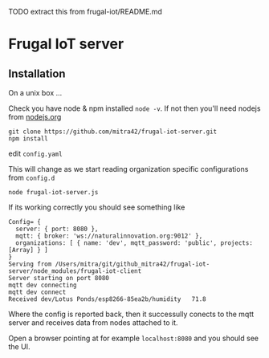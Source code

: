 TODO extract this from frugal-iot/README.md

# Frugal IoT server

## Installation

On a unix box ... 

Check you have node & npm installed `node -v`.
If not then you'll need nodejs from [nodejs.org](https://nodejs.org)

```
git clone https://github.com/mitra42/frugal-iot-server.git
npm install
```
edit `config.yaml`

This will change as we start reading organization specific configurations from `config.d`
```
node frugal-iot-server.js
```
If its working correctly you should see something like
```
Config= {
  server: { port: 8080 },
  mqtt: { broker: 'ws://naturalinnovation.org:9012' },
  organizations: [ { name: 'dev', mqtt_password: 'public', projects: [Array] } ]
}
Serving from /Users/mitra/git/github_mitra42/frugal-iot-server/node_modules/frugal-iot-client
Server starting on port 8080
mqtt dev connecting
mqtt dev connect
Received dev/Lotus Ponds/esp8266-85ea2b/humidity   71.8
```
Where the config is reported back, 
then it successully conects to the mqtt server
and receives data from nodes attached to it. 

Open a browser pointing at for example `localhost:8080` and you should see the UI.


